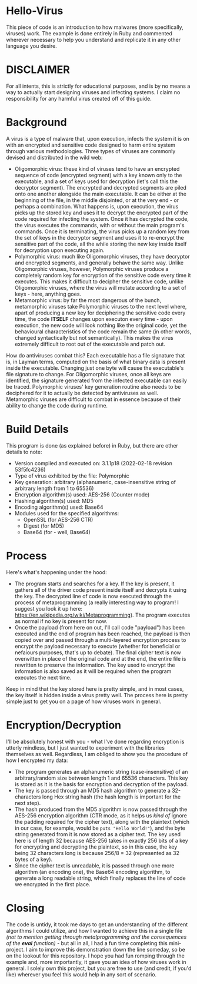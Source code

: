 # Hello-Virus

This piece of code is an introduction to how malwares (more specifically, viruses) work. The example is done entirely in Ruby and commented wherever necessary to help you understand and replicate it in any other language you desire.

# DISCLAIMER
For all intents, this is strictly for educational purposes, and is by no means a way to actually start designing viruses and infecting systems. I claim no responsibility for any harmful virus created off of this guide.

# Background
A virus is a type of malware that, upon execution, infects the system it is on with an encrypted and sensitive code designed to harm entire system through various methodologies. Three types of viruses are commonly devised and distributed in the wild web:
- Oligomorphic virus: these kind of viruses tend to have an encrypted sequence of code (encrypted segment) with a key known only to the executable, and a set of keys used for decryption (let's call this the decryptor segment). The encrypted and decrypted segments are piled onto one another alongside the main executable. It can be either at the beginning of the file, in the middle disjointed, or at the very end - or perhaps a combination. What happens is, upon execution, the virus picks up the stored key and uses it to decrypt the encrypted part of the code required for infecting the system. Once it has decrypted the code, the virus executes the commands, with or without the main program's commands. Once it is terminating, the virus picks up a random key from the set of keys in the decryptor segment and uses it to re-encrypt the sensitive part of the code, all the while storing the new key inside itself for decryption upon executing again.
- Polymorphic virus: much like Oligomorphic viruses, they have decryptor and encrypted segments, and generally behave the same way. Unlike Oligomorphic viruses, however, Polymorphic viruses produce a completely random key for encryption of the sensitive code every time it executes. This makes it difficult to decipher the sensitive code, unlike Oligomorphic viruses, where the virus will mutate according to a set of keys - here, anything goes.
- Metamorphic virus: by far the most dangerous of the bunch, metamorphic viruses take Polymorphic viruses to the next level where, apart of producing a new key for deciphering the sensitive code every time, the code **ITSELF** changes upon executon every time - upon execution, the new code will look nothing like the original code, yet the behavioural characteristics of the code remain the same (in other words, changed syntactically but not semantically). This makes the virus extremely difficult to root out of the executable and patch out.

How do antiviruses combat this? Each executable has a file signature that is, in Layman terms, computed on the basis of what binary data is present inside the executable. Changing just one byte will cause the executable's file signature to change. For Oligomorphic viruses, once all keys are identified, the signature generated from the infected executable can easily be traced. Polymorphic viruses' key generation routine also needs to be deciphered for it to actually be detected by antiviruses as well. Metamorphic viruses are difficult to combat in essence because of their ability to change the code during runtime.

# Build Details
This program is done (as explained before) in Ruby, but there are other details to note:
- Version compiled and executed on: 3.1.1p18 (2022-02-18 revision 53f5fc4236)
- Type of virus exhibited by the file: Polymorphic
- Key generation: arbitrary (alphanumeric, case-insensitive string of arbitrary length from 1 to 65536)
- Encryption algorithm(s) used: AES-256 (Counter mode)
- Hashing algorithm(s) used: MD5
- Encoding algorithm(s) used: Base64
- Modules used for the specified algorithms:
  - OpenSSL (for AES-256 CTR)
  - Digest (for MD5)
  - Base64 (for - well, Base64)

# Process
Here's what's happening under the hood:
- The program starts and searches for a key. If the key is present, it gathers all of the driver code present inside itself and decrypts it using the key. The decrypted line of code is now executed through the process of metaprogramming (a really interesting way to program! I suggest you look it up here: https://en.wikipedia.org/wiki/Metaprogramming). The program executes as normal if no key is present for now.
- Once the payload (from here on out, I'll call code "payload") has been executed and the end of program has been reached, the payload is then copied over and passed through a multi-layered encryption process to encrypt the payload necessary to execute (whether for beneficial or nefaiours purposes, that's up to debate). The final cipher text is now overwitten in place of the original code and at the end, the entire file is rewritten to preserve the information. The key used to encrypt the information is also saved as it will be required when the program executes the next time.

Keep in mind that the key stored here is pretty simple, and in most cases, the key itself is hidden inside a virus pretty well. The process here is pretty simple just to get you on a page of how viruses work in general.

# Encryption/Decryption
I'll be absolutely honest with you - what I've done regarding encryption is utterly mindless, but I just wanted to experiment with the libraries themselves as well. Regardless, I am obliged to show you the procedure of how I encrypted my data:
- The program generates an alphanumeric string (case-insensitive) of an arbitrary/random size between length 1 and 65536 characters. This key is stored as it is the basis for encryption and decryption of the payload.
- The key is passed through an MD5 hash algorithm to generate a 32-characters long Hex string hash (the hash length is important for the next step).
- The hash produced from the MD5 algorithm is now passed through the AES-256 encryption algorithm (CTR mode, as it helps us *kind of* ignore the padding required for the cipher text), along with the plaintext (which in our case, for example, would be `puts "Hello World!"`), and the byte string generated from it is now stored as a cipher text. The key used here is of length 32 because AES-256 takes in exactly 256 bits of a key for encrypting and decrypting the plaintext, so in this case, the key being 32 characters long is because 256/8 = 32 (represented as 32 bytes of a key).
- Since the cipher text is unreadable, it is passed through one more algorithm (an encoding one), the Base64 encoding algorithm, to generate a long readable string, which finally replaces the line of code we encrypted in the first place.

# Closing
The code is untidy, it took me days to get an understanding of the different algorithms I could utilize, and how I wanted to achieve this in a single file *(not to mention getting through metalprogramming and the consequences of the* ***eval*** *function)* - but all in all, I had a fun time completing this mini-project. I aim to improve this demonstration down the line someday, so be on the lookout for this repository.
I hope you had fun romping through the example and, more importantly, it gave you an idea of how viruses work in general. I solely own this project, but you are free to use (and credit, if you'd like) wherever you feel this would help in any sort of scenario.

